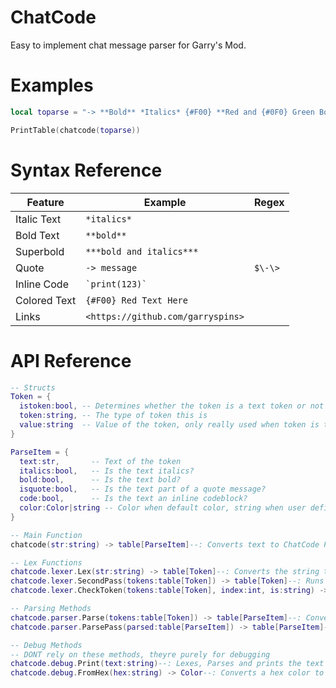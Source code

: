 # ChatCode
Easy to implement chat message parser for Garry's Mod.

# Examples
```lua
local toparse = "-> **Bold** *Italics* {#F00} **Red and {#0F0} Green Bold Text**"

PrintTable(chatcode(toparse))
```

# Syntax Reference
|Feature|Example|Regex|
|---|---|---|
|Italic Text| `*italics*`|
|Bold Text|   `**bold**`  |
|Superbold|   `***bold and italics***`  |
|Quote|       `-> message`|`$\-\>`| 
|Inline Code| <code>\`print(123)\`</code>|
|Colored Text| `{#F00} Red Text Here` |
|Links|`<https://github.com/garryspins>`|

# API Reference
```lua
-- Structs
Token = {
  istoken:bool, -- Determines whether the token is a text token or not
  token:string, -- The type of token this is
  value:string  -- Value of the token, only really used when token is text
}

ParseItem = {
  text:str,       -- Text of the token
  italics:bool,   -- Is the text italics?
  bold:bool,      -- Is the text bold?
  isquote:bool,   -- Is the text part of a quote message?
  code:bool,      -- Is the text an inline codeblock?
  color:Color|string -- Color when default color, string when user defined
}

-- Main Function
chatcode(str:string) -> table[ParseItem]--: Converts text to ChatCode ParseItems :)

-- Lex Functions
chatcode.lexer.Lex(str:string) -> table[Token]--: Converts the string to a list of tokens
chatcode.lexer.SecondPass(tokens:table[Token]) -> table[Token]--: Runs a second pass over the given tokens, converting *** into one token for example
chatcode.lexer.CheckToken(tokens:table[Token], index:int, is:string) -> bool--: Checks if the token at the given index is the given token type (is)

-- Parsing Methods
chatcode.parser.Parse(tokens:table[Token]) -> table[ParseItem]--: Converts a list of Token's into a list of ParseItem's
chatcode.parser.ParsePass(parsed:table[ParseItem]) -> table[ParseItem]--: Passes over a list of ParseItem's and cleans them up

-- Debug Methods
-- DONT rely on these methods, theyre purely for debugging
chatcode.debug.Print(text:string)--: Lexes, Parses and prints the text given in a way thats useful for development
chatcode.debug.FromHex(hex:string) -> Color--: Converts a hex color to a Color
```

